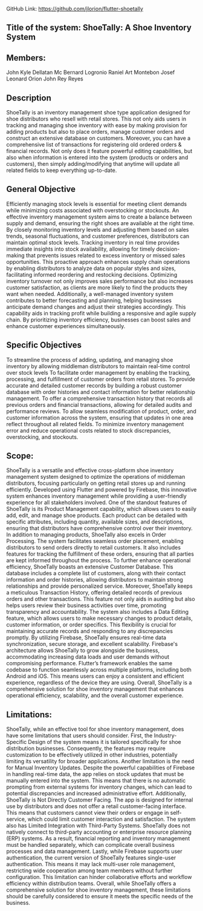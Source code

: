 GitHub Link: https://github.com/jlorion/flutter-shoetally 
## Title of the system: ShoeTally: A Shoe Inventory System

## Members: 
John Kyle Dellatan
Mc Bernard Logronio
Raniel Art Montebon
Josef Leonard Orion
John Rey Reyes


## Description 

ShoeTally is an inventory management shoe type application designed for shoe distributors who resell with retail stores. This not only aids users in tracking and managing shoe inventory with ease by making provision for adding products but also to place orders, manage customer orders and construct an extensive database on customers. Moreover, you can have a comprehensive list of transactions for registering old ordered orders & financial records. Not only does it feature powerful editing capabilities, but also when information is entered into the system (products or orders and customers), then simply adding/modifying that anytime will update all related fields to keep everything up-to-date.

## General Objective 

Efficiently managing stock levels is essential for meeting client demands while minimizing costs associated with overstocking or stockouts. An effective inventory management system aims to create a balance between supply and demand, ensuring the right shoes are available at the right time. By closely monitoring inventory levels and adjusting them based on sales trends, seasonal fluctuations, and customer preferences, distributors can maintain optimal stock levels. Tracking inventory in real time provides immediate insights into stock availability, allowing for timely decision-making that prevents issues related to excess inventory or missed sales opportunities. This proactive approach enhances supply chain operations by enabling distributors to analyze data on popular styles and sizes, facilitating informed reordering and restocking decisions. Optimizing inventory turnover not only improves sales performance but also increases customer satisfaction, as clients are more likely to find the products they want when needed. Additionally, a well-managed inventory system contributes to better forecasting and planning, helping businesses anticipate demand changes and adjust their strategies accordingly. This capability aids in tracking profit while building a responsive and agile supply chain. By prioritizing inventory efficiency, businesses can boost sales and enhance customer experiences simultaneously.

## Specific Objectives

To streamline the process of adding, updating, and managing shoe inventory by allowing middleman distributors to maintain real-time control over stock levels
To facilitate order management by enabling the tracking, processing, and fulfillment of customer orders from retail stores.
To provide accurate and detailed customer records by building a robust customer database with order histories and contact information for better relationship management.
To offer a comprehensive transaction history that records all previous orders and financial transactions, allowing for detailed audits and performance reviews.
To allow seamless modification of product, order, and customer information across the system, ensuring that updates in one area reflect throughout all related fields.
To minimize inventory management error and reduce operational costs related to stock discrepancies, overstocking, and stockouts.
## Scope: 
ShoeTally is a versatile and effective cross-platform shoe inventory management system designed to optimize the operations of middleman distributors, focusing particularly on getting retail stores up and running efficiently. Developed using Flutter and powered by Firebase, this innovative system enhances inventory management while providing a user-friendly experience for all stakeholders involved. One of the standout features of ShoeTally is its Product Management capability, which allows users to easily add, edit, and manage shoe products. Each product can be detailed with specific attributes, including quantity, available sizes, and descriptions, ensuring that distributors have comprehensive control over their inventory.
In addition to managing products, ShoeTally also excels in Order Processing. The system facilitates seamless order placement, enabling distributors to send orders directly to retail customers. It also includes features for tracking the fulfillment of these orders, ensuring that all parties are kept informed throughout the process. To further enhance operational efficiency, ShoeTally boasts an extensive Customer Database. This database includes a complete list of customers, along with their contact information and order histories, allowing distributors to maintain strong relationships and provide personalized service.
Moreover, ShoeTally keeps a meticulous Transaction History, offering detailed records of previous orders and other transactions. This feature not only aids in auditing but also helps users review their business activities over time, promoting transparency and accountability. The system also includes a Data Editing feature, which allows users to make necessary changes to product details, customer information, or order specifics. This flexibility is crucial for maintaining accurate records and responding to any discrepancies promptly.
By utilizing Firebase, ShoeTally ensures real-time data synchronization, secure storage, and excellent scalability. Firebase's architecture allows ShoeTally to grow alongside the business, accommodating increasing data loads and user demands without compromising performance. Flutter’s framework enables the same codebase to function seamlessly across multiple platforms, including both Android and iOS. This means users can enjoy a consistent and efficient experience, regardless of the device they are using. Overall, ShoeTally is a comprehensive solution for shoe inventory management that enhances operational efficiency, scalability, and the overall customer experience.

## Limitations:
ShoeTally, while an effective tool for shoe inventory management, does have some limitations that users should consider. First, the Industry-Specific Design of the system means it is tailored specifically for shoe distribution businesses. Consequently, the features may require customization to be effectively utilized in other industries, potentially limiting its versatility for broader applications.
Another limitation is the need for Manual Inventory Updates. Despite the powerful capabilities of Firebase in handling real-time data, the app relies on stock updates that must be manually entered into the system. This means that there is no automatic prompting from external systems for inventory changes, which can lead to potential discrepancies and increased administrative effort. Additionally, ShoeTally is Not Directly Customer Facing. The app is designed for internal use by distributors and does not offer a retail customer-facing interface. This means that customers cannot view their orders or engage in self-service, which could limit customer interaction and satisfaction.
The system also has Limited Integration with Third-Party Systems. ShoeTally does not natively connect to third-party accounting or enterprise resource planning (ERP) systems. As a result, financial reporting and inventory management must be handled separately, which can complicate overall business processes and data management. Lastly, while Firebase supports user authentication, the current version of ShoeTally features single-user authentication. This means it may lack multi-user role management, restricting wide cooperation among team members without further configuration. This limitation can hinder collaborative efforts and workflow efficiency within distribution teams. Overall, while ShoeTally offers a comprehensive solution for shoe inventory management, these limitations should be carefully considered to ensure it meets the specific needs of the business.

